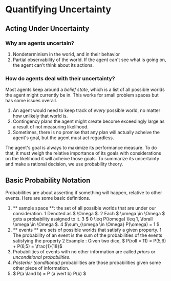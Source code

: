 
# Quantifying Uncertainty

## Acting Under Uncertainty

### Why are agents uncertain?
1. Nondeterminism in the world, and in their behavior
2. Partial observability of the world.  If the agent can't see what is going
on, the agent can't think about its actions.

### How do agents deal with their uncertainty?
Most agents keep around a *belief state*, which is a list of all possible
worlds the agent might currently be in.  This works for small problem spaces
but has some issues overall.
 1. An agent would need to keep track of *every* possible world, no matter how
    unlikely that world is.
 2. Contingency plans the agent might create become exceedingly large as
    a result of not measuring likelihood.
 3. Sometimes, there is no promise that any plan will actually acheive the
    agent's goal, but the agent must act regardless.

The agent's goal is always to maximize its performance measure.  To do that,
it must weigh the relative importance of its goals with considerations on the
likelihood it will acheive those goals.  To summarize its uncertainty and make
a rational decision, we use probability theory.

## Basic Probability Notation

Probabilities are about asserting if something will happen, relative to other events.  Here are some basic definitions.
1. ** sample space **: the set of all possible worlds that are under our consideration.
    1 Denoted as $ \Omega $.
    2 Each $ \omega \in \Omega $ gets a probability assigned to it.
    3 $ 0 \leq P(\omega) \leq 1, \forall \omega \in \Omega $.
    4 $\sum_{\omega \in \Omega} P(\omega) = 1 $.
2. ** events ** are sets of possible worlds that satisfy a given property.
    1 The probability of an event is the sum of the probabilities of the
      events satisfying the property
    2 Example : Given two dice, $ P(roll = 11) = P(5,6) + P(6,5) = \frac{1}{18}$
3. Probabilities of events with no other information are called *priors* or *unconditional probabilities*.
4. *Posterior (conditional)* probabilities are those probabilities given some other piece of information.
5. $ P(a \land b) = P (a \vert b) P(b) $






